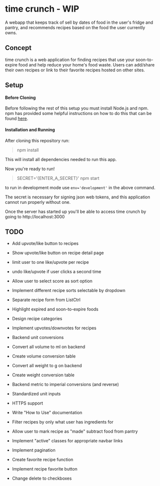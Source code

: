 # time crunch - WIP

A webapp that keeps track of sell by dates of food in the user's fridge and pantry, and recommends recipes based on the food the user currently owns.

## Concept

time crunch is a web application for finding recipes that use your soon-to-expire food and help reduce your home's food waste. Users can add/share their own recipes or link to their favorite recipes hosted on other sites.

## Setup

#### Before Cloning

Before following the rest of this setup you must install Node.js and npm. npm has provided some helpful instructions on how to do this that can be found [here](https://docs.npmjs.com/getting-started/installing-node).

#### Installation and Running

After cloning this repository run:

>npm install

This will install all dependencies needed to run this app.

Now you're ready to run!

>SECRET='{ENTER_A_SECRET}' npm start

to run in development mode use `env='development'` in the above command.

The secret is necessary for signing json web tokens, and this application cannot run properly without one.

Once the server has started up you'll be able to access time crunch by going to http://localhost:3000

## TODO

* Add upvote/like button to recipes

* Show upvote/like button on recipe detail page

* limit user to one like/upvote per recipe

* undo like/upvote if user clicks a second time

* Allow user to select score as sort option

* Implement different recipe sorts selectable by dropdown

* Separate recipe form from ListCtrl

* Highlight expired and soon-to-expire foods

* Design recipe categories

* Implement upvotes/downvotes for recipes

* Backend unit conversions

* Convert all volume to ml on backend

* Create volume conversion table

* Convert all weight to g on backend

* Create weight conversion table

* Backend metric to imperial conversions (and reverse)

* Standardized unit inputs

* HTTPS support

* Write "How to Use" documentation

* Filter recipes by only what user has ingredients for

* Allow user to mark recipe as "made" subtract food from pantry

* Implement "active" classes for appropriate navbar links

* Implement pagination

* Create favorite recipe function

* Implement recipe favorite button

* Change delete to checkboxes